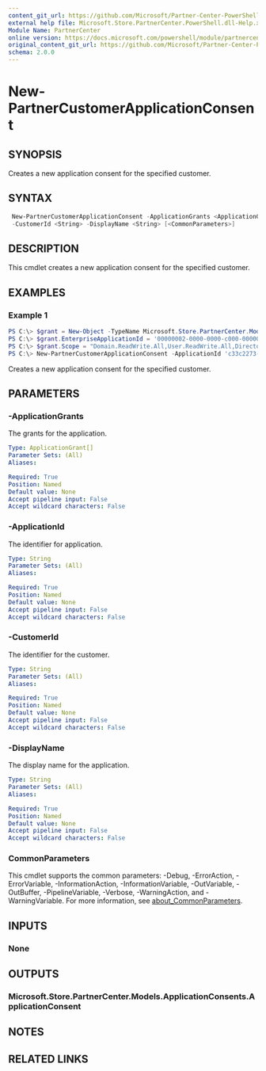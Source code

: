 ```yaml
---
content_git_url: https://github.com/Microsoft/Partner-Center-PowerShell/blob/master/docs/help/New-PartnerCustomerApplicationConsent.md
external help file: Microsoft.Store.PartnerCenter.PowerShell.dll-Help.xml
Module Name: PartnerCenter
online version: https://docs.microsoft.com/powershell/module/partnercenter/New-PartnerCustomerApplicationConsent
original_content_git_url: https://github.com/Microsoft/Partner-Center-PowerShell/blob/master/docs/help/New-PartnerCustomerApplicationConsent.md
schema: 2.0.0
---
```


# New-PartnerCustomerApplicationConsent

## SYNOPSIS
Creates a new application consent for the specified customer.

## SYNTAX

```powershell
 New-PartnerCustomerApplicationConsent -ApplicationGrants <ApplicationGrant[]> -ApplicationId <String>
 -CustomerId <String> -DisplayName <String> [<CommonParameters>]
```

## DESCRIPTION
This cmdlet creates a new application consent for the specified customer.

## EXAMPLES

### Example 1
```powershell
PS C:\> $grant = New-Object -TypeName Microsoft.Store.PartnerCenter.Models.ApplicationConsents.ApplicationGrant
PS C:\> $grant.EnterpriseApplicationId = '00000002-0000-0000-c000-000000000000'
PS C:\> $grant.Scope = "Domain.ReadWrite.All,User.ReadWrite.All,Directory.Read.All"
PS C:\> New-PartnerCustomerApplicationConsent -ApplicationId 'c33c2273-9329-42ec-948d-152ead47cf65' -ApplicationGrants @($grant) -CustomerId 'f1c5e45f-7dea-4863-a55d-b5a5479201df' -DisplayName 'CPV Web App'
```

Creates a new application consent for the specified customer.

## PARAMETERS

### -ApplicationGrants
The grants for the application.

```yaml
Type: ApplicationGrant[]
Parameter Sets: (All)
Aliases:

Required: True
Position: Named
Default value: None
Accept pipeline input: False
Accept wildcard characters: False
```

### -ApplicationId
The identifier for application.

```yaml
Type: String
Parameter Sets: (All)
Aliases:

Required: True
Position: Named
Default value: None
Accept pipeline input: False
Accept wildcard characters: False
```

### -CustomerId
The identifier for the customer.

```yaml
Type: String
Parameter Sets: (All)
Aliases:

Required: True
Position: Named
Default value: None
Accept pipeline input: False
Accept wildcard characters: False
```

### -DisplayName
The display name for the application.

```yaml
Type: String
Parameter Sets: (All)
Aliases:

Required: True
Position: Named
Default value: None
Accept pipeline input: False
Accept wildcard characters: False
```

### CommonParameters
This cmdlet supports the common parameters: -Debug, -ErrorAction, -ErrorVariable, -InformationAction, -InformationVariable, -OutVariable, -OutBuffer, -PipelineVariable, -Verbose, -WarningAction, and -WarningVariable. For more information, see [about_CommonParameters](http://go.microsoft.com/fwlink/?LinkID=113216).

## INPUTS

### None

## OUTPUTS

### Microsoft.Store.PartnerCenter.Models.ApplicationConsents.ApplicationConsent

## NOTES

## RELATED LINKS
